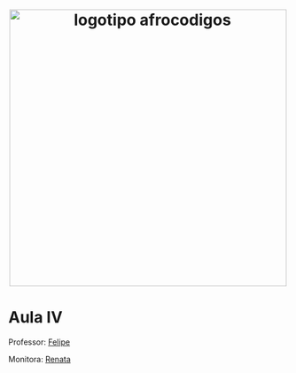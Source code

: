 <h1 align="center">
  <img src="assets/image/logotipo-afrocodigos.png" alt="logotipo afrocodigos" width="500">
</h1>

# Aula IV

Professor: [Felipe](https://github.com/lipemorais)

Monitora: [Renata](https://github.com/repereira) 
